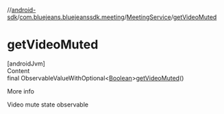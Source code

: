 //[android-sdk](../../../index.md)/[com.bluejeans.bluejeanssdk.meeting](../index.md)/[MeetingService](index.md)/[getVideoMuted](get-video-muted.md)



# getVideoMuted  
[androidJvm]  
Content  
final ObservableValueWithOptional<[Boolean](https://developer.android.com/reference/kotlin/java/lang/Boolean.html)>[getVideoMuted](get-video-muted.md)()  
  
More info  


Video mute state observable

  



